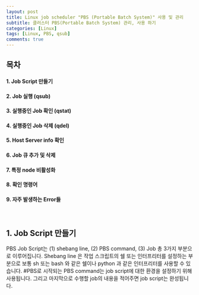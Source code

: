 ```yaml
---
layout: post
title: Linux job scheduler "PBS (Portable Batch System)" 사용 및 관리
subtitle: 클러스터 PBS(Portable Batch System) 관리, 사용 하기
categories: [Linux]
tags: [Linux, PBS, qsub]
comments: true
---
```


## 목차
#### 1. Job Script 만들기
#### 2. Job 실행 (qsub)
#### 3. 실행중인 Job 확인 (qstat)
#### 4. 실행중인 Job 삭제 (qdel)
#### 5. Host Server info 확인
#### 6. Job 큐 추가 및 삭제
#### 7. 특정 node 비활성화
#### 8. 확인 명령어
#### 9. 자주 발생하는 Error들

<br/>

## 1. Job Script 만들기
PBS Job Script는 (1) shebang line, (2) PBS command, (3) Job 총 3가지 부분으로 이루어집니다. 
Shebang line 은 작업 스크립트의 쉘 또는 인터프리터를 설정하는 부분으로 보통 sh 또는 bash 와 같은 쉘이나 python 과 같은 인터프리터를 사용할 수 있습니다. 
#PBS로 시작되는 PBS command는 job script에 대한 환경을 설정하기 위해 사용됩니다. 
그리고 마지막으로 수행할 job의 내용을 적어주면 job script는 완성됩니다.





